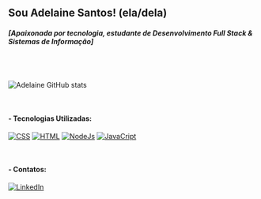 ## Sou Adelaine Santos! (ela/dela)
##### [Apaixonada por tecnologia, estudante de Desenvolvimento Full Stack & Sistemas de Informação]

<br> 



<br>


![Adelaine GitHub stats](https://github-readme-stats.vercel.app/api?username=AdelaineSantos&show_icons=true&theme=dark)

<br>

#### - Tecnologias Utilizadas:


[![CSS](https://img.shields.io/badge/CSS-239120?&style=for-the-badge&logo=css3&logoColor=white)]()
[![HTML](https://img.shields.io/badge/HTML-239120?style=for-the-badge&logo=html5&logoColor=white)]()
[![NodeJs](https://img.shields.io/badge/Node.js-43853D?style=for-the-badge&logo=node.js&logoColor=white)]()
[![JavaCript](https://img.shields.io/badge/JavaScript-323330?style=for-the-badge&logo=javascript&logoColor=F7DF1E)]()



<br>

#### - Contatos:



[![LinkedIn](https://img.shields.io/badge/LinkedIn-0077B5?style=for-the-badge&logo=linkedin&logoColor=white)](https://www.linkedin.com/in/adelainesantos/)
